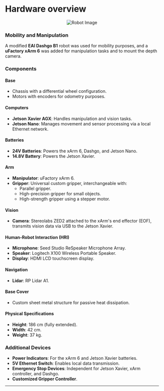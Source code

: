 # Hardware overview

<p align="center" width="563" height="1209">
  <img src="/assets/overview/FRIDA.jpg" alt="Robot Image">
</p>

### Mobility and Manipulation
A modified **EAI Dashgo B1** robot was used for mobility purposes, and a **uFactory xArm 6** was added for manipulation tasks and to mount the depth camera.

### Components

#### Base
- Chassis with a differential wheel configuration.
- Motors with encoders for odometry purposes.

#### Computers
- **Jetson Xavier AGX**: Handles manipulation and vision tasks.
- **Jetson Nano**: Manages movement and sensor processing via a local Ethernet network.

#### Batteries
- **24V Batteries**: Powers the xArm 6, Dashgo, and Jetson Nano.
- **14.8V Battery**: Powers the Jetson Xavier.

#### Arm
- **Manipulator**: uFactory xArm 6.
- **Gripper**: Universal custom gripper, interchangeable with:
  - Parallel gripper.
  - High-precision gripper for small objects.
  - High-strength gripper using a stepper motor.

#### Vision
- **Camera**: Stereolabs ZED2 attached to the xArm's end effector (EOF), transmits vision data via USB to the Jetson Xavier.

#### Human-Robot Interaction (HRI)
- **Microphone**: Seed Studio ReSpeaker Microphone Array.
- **Speaker**: Logitech X100 Wireless Portable Speaker.
- **Display**: HDMI LCD touchscreen display.

#### Navigation
- **Lidar**: RP Lidar A1.

#### Base Cover
- Custom sheet metal structure for passive heat dissipation.

#### Physical Specifications
- **Height**: 186 cm (fully extended).
- **Width**: 42 cm.
- **Weight**: 37 kg.

### Additional Devices
- **Power Indicators**: For the xArm 6 and Jetson Xavier batteries.
- **5V Ethernet Switch**: Enables local data transmission.
- **Emergency Stop Devices**: Independent for Jetson Xavier, xArm controller, and Dashgo.
- **Customized Gripper Controller**.

---



